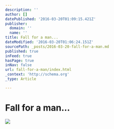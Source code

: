 ```yaml
---
description: ''
author: []
datePublished: '2016-03-20T01:09:15.421Z'
publisher:
  domain: ''
  name: ''
title: Fall for a man...
dateModified: '2016-03-20T01:06:24.151Z'
sourcePath: _posts/2016-03-20-fall-for-a-man.md
published: true
inFeed: true
hasPage: true
inNav: false
url: fall-for-a-man/index.html
_context: 'http://schema.org'
_type: Article

---
```

# Fall for a man...
![](https://the-grid-user-content.s3-us-west-2.amazonaws.com/c699357d-f5f7-42a9-89eb-e98ebd3b97ab.png)